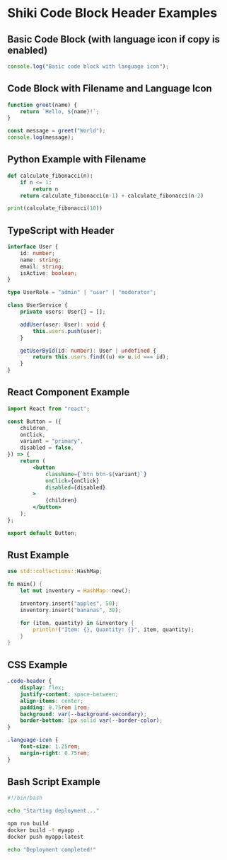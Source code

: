 # Shiki Code Block Header Examples

## Basic Code Block (with language icon if copy is enabled)

```javascript
console.log("Basic code block with language icon");
```

## Code Block with Filename and Language Icon

```javascript filename:"app.js"
function greet(name) {
	return `Hello, ${name}!`;
}

const message = greet("World");
console.log(message);
```

## Python Example with Filename

```python filename:"fibonacci.py"
def calculate_fibonacci(n):
    if n <= 1:
        return n
    return calculate_fibonacci(n-1) + calculate_fibonacci(n-2)

print(calculate_fibonacci(10))
```

## TypeScript with Header

```typescript filename:"types.ts"
interface User {
	id: number;
	name: string;
	email: string;
	isActive: boolean;
}

type UserRole = "admin" | "user" | "moderator";

class UserService {
	private users: User[] = [];

	addUser(user: User): void {
		this.users.push(user);
	}

	getUserById(id: number): User | undefined {
		return this.users.find((u) => u.id === id);
	}
}
```

## React Component Example

```jsx filename:"Button.jsx"
import React from "react";

const Button = ({
	children,
	onClick,
	variant = "primary",
	disabled = false,
}) => {
	return (
		<button
			className={`btn btn-${variant}`}
			onClick={onClick}
			disabled={disabled}
		>
			{children}
		</button>
	);
};

export default Button;
```

## Rust Example

```rust filename:"main.rs"
use std::collections::HashMap;

fn main() {
    let mut inventory = HashMap::new();

    inventory.insert("apples", 50);
    inventory.insert("bananas", 30);

    for (item, quantity) in &inventory {
        println!("Item: {}, Quantity: {}", item, quantity);
    }
}
```

## CSS Example

```css filename:"styles.css"
.code-header {
	display: flex;
	justify-content: space-between;
	align-items: center;
	padding: 0.75rem 1rem;
	background: var(--background-secondary);
	border-bottom: 1px solid var(--border-color);
}

.language-icon {
	font-size: 1.25rem;
	margin-right: 0.75rem;
}
```

## Bash Script Example

```bash filename:"deploy.sh"
#!/bin/bash

echo "Starting deployment..."

npm run build
docker build -t myapp .
docker push myapp:latest

echo "Deployment completed!"
```
